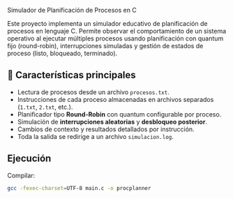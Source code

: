  Simulador de Planificación de Procesos en C

Este proyecto implementa un simulador educativo de planificación de procesos en lenguaje C. Permite observar el comportamiento de un sistema operativo al ejecutar múltiples procesos usando planificación con quantum fijo (round-robin), interrupciones simuladas y gestión de estados de proceso (listo, bloqueado, terminado).

## 📂 Características principales

- Lectura de procesos desde un archivo `procesos.txt`.
- Instrucciones de cada proceso almacenadas en archivos separados (`1.txt`, `2.txt`, etc.).
- Planificador tipo **Round-Robin** con quantum configurable por proceso.
- Simulación de **interrupciones aleatorias** y **desbloqueo posterior**.
- Cambios de contexto y resultados detallados por instrucción.
- Toda la salida se redirige a un archivo `simulacion.log`.

## Ejecución

Compilar:
```bash
gcc -fexec-charset=UTF-8 main.c -o procplanner
